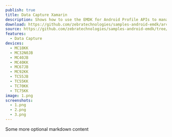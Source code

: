 ```yaml
---
publish: true
title: Data Capture Xamarin
description: Shows how to use the EMDK for Android Profile APIs to manage Data Capture profiles.
download: https://github.com/zebratechnologies/samples-android-emdk/archive/ProfileDataCaptureSample1-Java.zip
source: https://github.com/zebratechnologies/samples-android-emdk/tree/ProfileDataCaptureSample1-Java
features: 
  - Data Capture
devices: 
  - MC18KK
  - MC32N0JB
  - MC40JB
  - MC40KK
  - MC67JB
  - MC92KK
  - TC55JB
  - TC55KK
  - TC70KK
  - TC75KK
image: 1.png
screenshots: 
  - 1.png
  - 2.png
  - 3.png
---
```


Some more optional markdown content